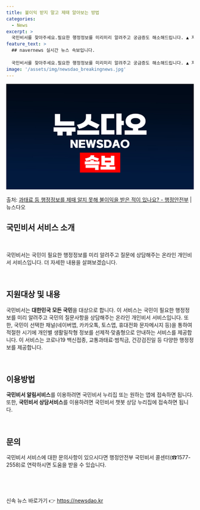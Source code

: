 ```yaml
---
title: 불이익 받지 말고 제때 알아보는 방법
categories:
  - News
excerpt: >
  국민비서를 찾아주세요.필요한 행정정보를 미리미리 알려주고 궁금증도 해소해드립니다. ▲ 지원대상 대한민국 모든…
feature_text: >
  ## navernews 실시간 뉴스 속보입니다.

  국민비서를 찾아주세요.필요한 행정정보를 미리미리 알려주고 궁금증도 해소해드립니다. ▲ 지원대상 대한민국 모든…
image: '/assets/img/newsdao_breakingnews.jpg'
---
```


![뉴스다오 속보](/assets/img/newsdao_breakingnews.jpg)

<p>출처: <a href="https://newsdao.kr/2756" rel="dofollow">과태료 등 행정정보를 제때 알지 못해 불이익을 받은 적이 있나요? - 행정안전부</a> | 뉴스다오</p>

<h2>국민비서 서비스 소개</h2>
<p data-ke-size="size16">&nbsp;</p>
국민비서는 국민이 필요한 행정정보를 미리 알려주고 질문에 상담해주는 온라인 개인비서 서비스입니다. 더 자세한 내용을 살펴보겠습니다.
<p data-ke-size="size16">&nbsp;</p>

<h2 data-ke-size="size26">지원대상 및 내용</h2>
<p data-ke-size="size16">국민비서는 <b>대한민국 모든 국민</b>을 대상으로 합니다. 이 서비스는 국민이 필요한 행정정보를 미리 알려주고 국민의 질문사항을 상담해주는 온라인 개인비서 서비스입니다. 또한, 국민이 선택한 채널(네이버앱, 카카오톡, 토스앱, 휴대전화 문자메시지 등)을 통하여 적절한 시기에 개인별 생활밀착형 정보를 선제적·맞춤형으로 안내하는 서비스를 제공합니다. 이 서비스는 코로나19 백신접종, 교통과태료·범칙금, 건강검진일 등 다양한 행정정보를 제공합니다.</p>
<p data-ke-size="size16">&nbsp;</p>

<h2 data-ke-size="size26">이용방법</h2>
<p data-ke-size="size16"><b>국민비서 알림서비스</b>를 이용하려면 국민비서 누리집 또는 원하는 앱에 접속하면 됩니다. 또한, <b>국민비서 상담서비스</b>를 이용하려면 국민비서 챗봇 상담 누리집에 접속하면 됩니다.</p>
<p data-ke-size="size16">&nbsp;</p>

<h2 data-ke-size="size26">문의</h2>
<p data-ke-size="size16">국민비서 서비스에 대한 문의사항이 있으시다면 행정안전부 국민비서 콜센터(☎1577-2558)로 연락하시면 도움을 받을 수 있습니다.</p>
<p data-ke-size="size16">&nbsp;</p>
<p data-ke-size="size16">&nbsp;</p> 

신속 뉴스 바로가기 👉 <a href="https://newsdao.kr" rel="dofollow">https://newsdao.kr</a>



